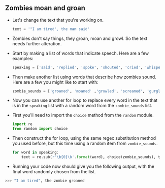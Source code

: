 ## Zombies moan and groan

- Let's change the text that you're working on.
  ```python
  text = '"I am tired", the man said'
  ```

- Zombies don't say things, they groan, moan and growl. So the text needs further alteration.

- Start by making a list of words that indicate speech. Here are a few examples:

	```python
	speaking = ['said', 'replied', 'spoke', 'shouted', 'cried', 'whispered']
	```

- Then make another list using words that describe how zombies sound. Here are a few you might like to start with:

	```python
	zombie_sounds = ['groaned', 'moaned' ,'growled', 'screamed', 'gurgled']
	```

- Now you can use another for loop to replace every word in the text that is in the `speaking` list with a random word from the `zombie_sounds` list.

- First you'll need to import the `choice` method from the `random` module.

	```python
	import re
	from random import choice
	```

- Then construct the for loop, using the same regex substitution method you used before, but this time using a random item from `zombie_sounds`.

	```python
	for word in speaking:
		text = re.sub(r'\b{0}\b'.format(word), choice(zombie_sounds), text)
	```
	
- Running your code now should give you the following output, with the final word randomly chosen from the list.

```python
>>> "I am tired", the zombie groaned
```
